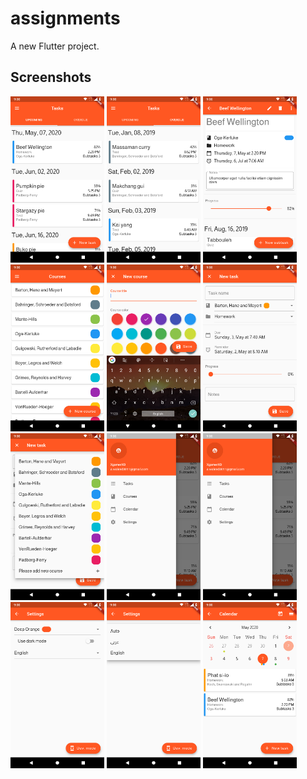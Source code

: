 # assignments

A new Flutter project.

## Screenshots

<img src="./screenshots/screen-2020-05-02_000001.png" alt="drawing" width="150"/> <img src="./screenshots/screen-2020-05-02_000002.png" alt="drawing" width="150"/> <img src="./screenshots/screen-2020-05-02_000003.png" alt="drawing" width="150"/> <img src="./screenshots/screen-2020-05-02_000004.png" alt="drawing" width="150"/> <img src="./screenshots/screen-2020-05-02_000005.png" alt="drawing" width="150"/> <img src="./screenshots/screen-2020-05-02_000006.png" alt="drawing" width="150"/> <img src="./screenshots/screen-2020-05-02_000007.png" alt="drawing" width="150"/> <img src="./screenshots/screen-2020-05-02_000008.png" alt="drawing" width="150"/> <img src="./screenshots/screen-2020-05-02_000008.png" alt="drawing" width="150"/> <img src="./screenshots/screen-2020-05-02_000009.png" alt="drawing" width="150"/> <img src="./screenshots/screen-2020-05-02_000010.png" alt="drawing" width="150"/> <img src="./screenshots/screen-2020-05-02_000011.png" alt="drawing" width="150"/>
